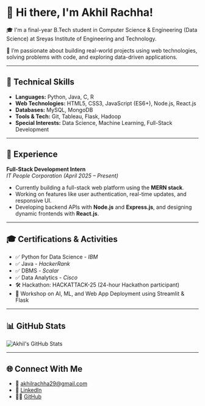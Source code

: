 # 👋 Hi there, I'm Akhil Rachha!

🎓 I'm a final-year B.Tech student in Computer Science & Engineering (Data Science) at Sreyas Institute of Engineering and Technology.

🚀 I’m passionate about building real-world projects using web technologies, solving problems with code, and exploring data-driven applications.

---

## 🧠 Technical Skills

- **Languages:** Python, Java, C, R  
- **Web Technologies:** HTML5, CSS3, JavaScript (ES6+), Node.js, React.js  
- **Databases:** MySQL, MongoDB  
- **Tools & Tech:** Git, Tableau, Flask, Hadoop  
- **Special Interests:** Data Science, Machine Learning, Full-Stack Development

---

## 💼 Experience

**Full-Stack Development Intern**  
*IT People Corporation (April 2025 – Present)*  
- Currently building a full-stack web platform using the **MERN stack**.  
- Working on features like user authentication, real-time updates, and responsive UI.  
- Developing backend APIs with **Node.js** and **Express.js**, and designing dynamic frontends with **React.js**.

---


## 🎓 Certifications & Activities

- ✅ Python for Data Science - *IBM*  
- ✅ Java - *HackerRank*  
- ✅ DBMS - *Scalar*  
- ✅ Data Analytics - *Cisco*  
- 🛠️ Hackathon: HACKATTACK-25 (24-hour Hackathon participant)  
- 🤖 Workshop on AI, ML, and Web App Deployment using Streamlit & Flask

---

## 📊 GitHub Stats

![Akhil's GitHub Stats](https://github-readme-stats.vercel.app/api?username=AkhilRachha&show_icons=true&theme=react)

---

## 🌐 Connect With Me

- 📧 [akhilrachha29@gmail.com](mailto:akhilrachha29@gmail.com)  
- 🔗 [LinkedIn](https://www.linkedin.com/in/akhil-rachha-3133112ba)  
- 🧑‍💻 [GitHub](https://github.com/AkhilRachha)
